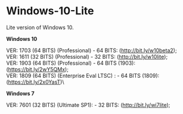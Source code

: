 # Windows-10-Lite
Lite version of Windows 10.


<b>Windows 10</b>

VER: 1703 (64 BITS) (Professional) - 64 BITS: (http://bit.ly/w10beta2);\
VER: 1611 (32 BITS) (Professional) - 32 BITS: (http://bit.ly/w10lite);\
VER: 1903 (64 BITS) (Professional) - 64 BITS (1903): (https://bit.ly/2wY5QMx);\
VER: 1809 (64 BITS) (Enterprise Eval LTSC) : - 64 BITS (1809): (https://bit.ly/2x0YasT)\



<b>Windows 7</b>

VER: 7601 (32 BITS) (Ultimate SP1): - 32 BITS: (http://bit.ly/wi7lite); 

